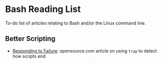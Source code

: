 # Bash Reading List

To-do list of articles relating to Bash and/or the Linux command line.

Better Scripting
----------------
* [Responding to Failure][1]: opensource.com article on using `trap` to detect how scripts end

[1]: https://opensource.com/article/20/6/bash-trap


